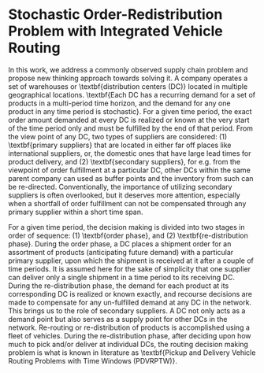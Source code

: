 # Stochastic Order-Redistribution Problem with Integrated Vehicle Routing

In this work, we address a commonly observed supply chain problem and propose new thinking approach towards solving it. A company operates a set of warehouses or \textbf{distribution centers (DC)} located in multiple geographical locations. \textbf{Each DC has a recurring demand for a set of products in a multi-period time horizon, and the demand for any one product in any time period is stochastic}. For a given time period, the exact order amount demanded at every DC is realized or known at the very start of the time period only and must be fulfilled by the end of that period. From the view point of any DC, two types of suppliers are considered: (1) \textbf{primary suppliers} that are located in either far off places like international suppliers, or, the domestic ones that have large lead times for product delivery, and (2) \textbf{secondary suppliers}, for e.g. from the viewpoint of order fulfillment at a particular DC, other DCs within the same parent company can used as buffer points and the inventory from such can be re-directed. Conventionally, the importance of utilizing secondary suppliers is often overlooked, but it deserves more attention, especially when a shortfall of order fulfillment can not be compensated through any primary supplier within a short time span. 

For a given time period, the decision making is divided into two stages in order of sequence: (1) \textbf{order phase}, and (2) \textbf{re-distribution phase}. During the order phase, a DC places a shipment order for an assortment of products (anticipating future demand) with a particular primary supplier, upon which the shipment is received at it after a couple of time periods. It is assumed here for the sake of simplicity that one supplier can deliver only a single shipment in a time period to its receiving DC. During the re-distribution phase, the demand for each product at its corresponding DC is realized or known exactly, and recourse decisions are made to compensate for any un-fulfilled demand at any DC in the network. This brings us to the role of secondary suppliers. A DC not only acts as a demand point but also serves as a supply point for other DCs in the network. Re-routing or re-distribution of products is accomplished using a fleet of vehicles. During the re-distribution phase, after deciding upon how much to pick and/or deliver at individual DCs, the routing decision making problem is what is known in literature as \textbf{Pickup and Delivery Vehicle Routing Problems with Time Windows (PDVRPTW)}.
